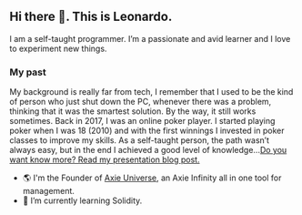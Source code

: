 ## Hi there 👋. This is Leonardo.
I am a self-taught programmer. I’m a passionate and avid learner and I love to experiment new things. 

### My past
My background is really far from tech, I remember that I used to be the kind of person who just shut down the PC, whenever there was a problem, thinking that it was the smartest solution. By the way, it still works sometimes. Back in 2017, I was an online poker player. I started playing poker when I was 18 (2010) and with the first winnings I invested in poker classes to improve my skills. As a self-taught person, the path wasn’t always easy, but in the end I achieved a good level of knowledge...[Do you want know more? Read my presentation blog post.](https://www.leonardotononi.com/posts/my-presentation)

- 🌎 I'm the Founder of [Axie Universe](https://axie-universe.com), an Axie Infinity all in one tool for management.
- 🌱 I’m currently learning Solidity.
